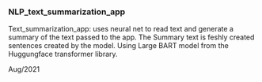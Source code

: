 ### NLP_text_summarization_app
Text_summarization_app:  uses neural net to read text and generate a summary of the text passed to the app. The Summary text is feshly created sentences created by the model. Using Large BART model from the Huggungface transformer library.  

Aug/2021
